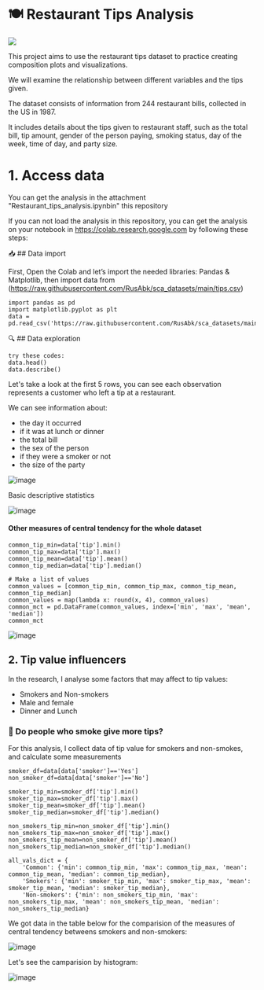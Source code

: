# 🍽️ Restaurant Tips Analysis

![](https://estrategia.vepormas.com/wp-content/uploads/2018/04/21DIC_1630_BLOG_RETAIL_2.png)

This project aims to use the restaurant tips dataset to practice creating composition plots and visualizations.

We will examine the relationship between different variables and the tips given.

The dataset consists of information from 244 restaurant bills, collected in the US in 1987.

It includes details about the tips given to restaurant staff, such as the total bill, tip amount, gender of the person paying, smoking status, day of the week, time of day, and party size.

# 1. Access data
You can get the analysis in the attachment "Restaurant_tips_analysis.ipynbin" this  repository

If you can not load the analysis in this repository, you can get the analysis on your notebook in https://colab.research.google.com by following these steps:
 
 📥 ## Data import

 First, Open the Colab and let’s import the needed libraries: Pandas & Matplotlib, then import data from (https://raw.githubusercontent.com/RusAbk/sca_datasets/main/tips.csv)

```
import pandas as pd
import matplotlib.pyplot as plt
data = pd.read_csv('https://raw.githubusercontent.com/RusAbk/sca_datasets/main/tips.csv')
```

🔍 ## Data exploration

```
try these codes:
data.head()
data.describe()
```

Let's take a look at the first 5 rows, you can see each observation represents a customer who left a tip at a restaurant.

We can see information about:

- the day it occurred
- if it was at lunch or dinner
- the total bill
- the sex of the person
- if they were a smoker or not
- the size of the party

![image](https://github.com/user-attachments/assets/08f8ea55-fd9d-47f9-9ee9-4ad4f6a18b56)

Basic descriptive statistics

![image](https://github.com/user-attachments/assets/fbb6080d-1fcc-449e-a0c2-72abc9c85c4f)

#### Other measures of central tendency for the whole dataset

```
common_tip_min=data['tip'].min()
common_tip_max=data['tip'].max()
common_tip_mean=data['tip'].mean()
common_tip_median=data['tip'].median()

# Make a list of values
common_values = [common_tip_min, common_tip_max, common_tip_mean, common_tip_median]
common_values = map(lambda x: round(x, 4), common_values)
common_mct = pd.DataFrame(common_values, index=['min', 'max', 'mean', 'median'])
common_mct
```

![image](https://github.com/user-attachments/assets/cf4c8094-9168-4331-99d6-9225b307ae2c)

## 2. Tip value influencers

In the research, I analyse some factors that may affect to tip values:
- Smokers and Non-smokers
- Male and female
- Dinner and Lunch

### 🚬 Do people who smoke give more tips?
For this analysis, I collect data of tip value for smokers and non-smokes, and calculate some measurements

```
smoker_df=data[data['smoker']=='Yes']
non_smoker_df=data[data['smoker']=='No']

smoker_tip_min=smoker_df['tip'].min()
smoker_tip_max=smoker_df['tip'].max()
smoker_tip_mean=smoker_df['tip'].mean()
smoker_tip_median=smoker_df['tip'].median()

non_smokers_tip_min=non_smoker_df['tip'].min()
non_smokers_tip_max=non_smoker_df['tip'].max()
non_smokers_tip_mean=non_smoker_df['tip'].mean()
non_smokers_tip_median=non_smoker_df['tip'].median()

all_vals_dict = {
    'Common': {'min': common_tip_min, 'max': common_tip_max, 'mean': common_tip_mean, 'median': common_tip_median},
    'Smokers': {'min': smoker_tip_min, 'max': smoker_tip_max, 'mean': smoker_tip_mean, 'median': smoker_tip_median},
    'Non-smokers': {'min': non_smokers_tip_min, 'max': non_smokers_tip_max, 'mean': non_smokers_tip_mean, 'median': non_smokers_tip_median}
```

We got data in the table below for the comparision of the measures of central tendency betweens smokers and non-smokers:

![image](https://github.com/user-attachments/assets/4963e019-0098-4b49-8ff6-3d4a558cd3ca)

Let's see the camparision by histogram:

![image](https://github.com/user-attachments/assets/95e92502-dc11-4203-8369-d81bc23a3096)
